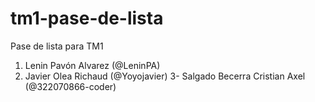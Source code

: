 # tm1-pase-de-lista
Pase de lista para TM1

1. Lenin Pavón Alvarez (@LeninPA)
2. Javier Olea Richaud (@Yoyojavier)
3- Salgado Becerra Cristian Axel (@322070866-coder)
